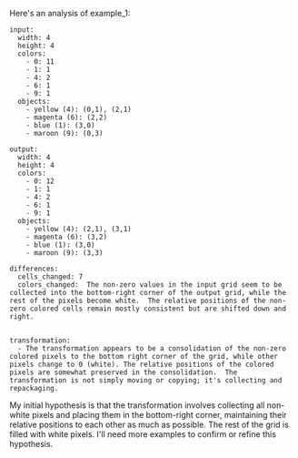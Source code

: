 Here's an analysis of example_1:

```
input:
  width: 4
  height: 4
  colors:
    - 0: 11
    - 1: 1
    - 4: 2
    - 6: 1
    - 9: 1
  objects:
    - yellow (4): (0,1), (2,1)
    - magenta (6): (2,2)
    - blue (1): (3,0)
    - maroon (9): (0,3)

output:
  width: 4
  height: 4
  colors:
    - 0: 12
    - 1: 1
    - 4: 2
    - 6: 1
    - 9: 1
  objects:
    - yellow (4): (2,1), (3,1)
    - magenta (6): (3,2)
    - blue (1): (3,0)
    - maroon (9): (3,3)

differences:
  cells_changed: 7
  colors_changed:  The non-zero values in the input grid seem to be collected into the bottom-right corner of the output grid, while the rest of the pixels become white.  The relative positions of the non-zero colored cells remain mostly consistent but are shifted down and right.


transformation:
  - The transformation appears to be a consolidation of the non-zero colored pixels to the bottom right corner of the grid, while other pixels change to 0 (white). The relative positions of the colored pixels are somewhat preserved in the consolidation.  The transformation is not simply moving or copying; it's collecting and repackaging.
```

My initial hypothesis is that the transformation involves collecting all non-white pixels and placing them in the bottom-right corner, maintaining their relative positions to each other as much as possible.  The rest of the grid is filled with white pixels.  I'll need more examples to confirm or refine this hypothesis.


